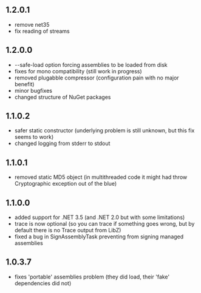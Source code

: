 ## 1.2.0.1
- remove net35
- fix reading of streams

## 1.2.0.0
- --safe-load option forcing assemblies to be loaded from disk
- fixes for mono compatibility (still work in progress)
- removed plugabble compressor (configuration pain with no major benefit)
- minor bugfixes
- changed structure of NuGet packages

## 1.1.0.2
- safer static constructor (underlying problem is still unknown, but this fix seems to work)
- changed logging from stderr to stdout

## 1.1.0.1
- removed static MD5 object (in multithreaded code it might had throw Cryptographic exception out of the blue)

## 1.1.0.0
- added support for .NET 3.5 (and .NET 2.0 but with some limitations)
- trace is now optional (so you can trace if something goes wrong, but by default there is no Trace output from LibZ)
- fixed a bug in SignAssemblyTask preventing from signing managed assemblies

## 1.0.3.7
- fixes 'portable' assemblies problem (they did load, their 'fake' dependencies did not)
